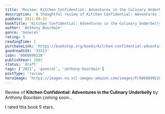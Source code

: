 ```yaml
---
title: 'Review: Kitchen Confidential: Adventures in the Culinary Underbelly'
description: 'A thoughtful review of Kitchen Confidential: Adventures in the Culinary Underbelly by Anthony Bourdain'
pubDate: 2021-08-22
bookTitle: 'Kitchen Confidential: Adventures in the Culinary Underbelly'
author: 'Anthony Bourdain'
genre: 'General'
rating: 5
readingTime: 1
purchaseLink: 'https://bookshop.org/books/kitchen-confidential-adventures-in-the-culinary-underbelly/9780060899226'
goodreadsId: '33313'
isbn: '0060899220'
publishYear: 2007
status: 'draft'
tags: ['2021', 'general', 'anthony-bourdain']
postType: 'review'
heroImage: 'https://images-na.ssl-images-amazon.com/images/P/0060899220.01.L.jpg'
---
```


Review of **Kitchen Confidential: Adventures in the Culinary Underbelly** by Anthony Bourdain coming soon...

I rated this book 5 stars.